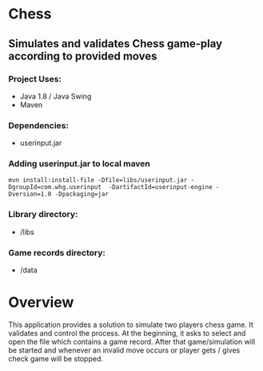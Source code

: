 # Chess
## Simulates and validates Chess game-play according to provided moves

### Project Uses:
* Java 1.8 / Java Swing
* Maven


### Dependencies: 
* userinput.jar

### Adding userinput.jar to local maven
    mvn install:install-file -Dfile=libs/userinput.jar -DgroupId=com.whg.userinput  -DartifactId=userinput-engine -Dversion=1.0 -Dpackaging=jar


### Library directory:
*   /libs

### Game records directory:
 *   /data
 

# Overview
This application provides a solution to simulate two players chess game. It validates and control the process.
At the beginning, it asks to select and open the file which contains a game record.
After that game/simulation will be started and whenever an invalid move occurs or player gets / gives check game will be stopped.

